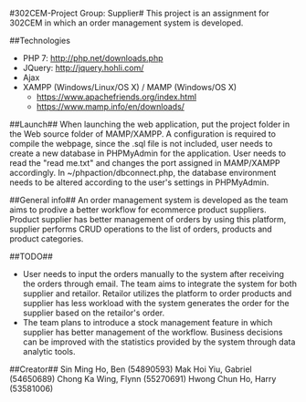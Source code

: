 #302CEM-Project Group: Supplier#
    This project is an assignment for 302CEM in which an order management system is developed. 

##Technologies
-   PHP 7: http://php.net/downloads.php
-   JQuery: http://jquery.hohli.com/
-   Ajax
-   XAMPP (Windows/Linux/OS X) / MAMP (Windows/OS X)
    - https://www.apachefriends.org/index.html
    - https://www.mamp.info/en/downloads/

##Launch##
    When launching the web application, put the project folder in the Web source folder of MAMP/XAMPP. A configuration is required to compile the webpage, since the .sql file is not included, user needs to create a new database in PHPMyAdmin for the application. User needs to read the "read me.txt" and changes the port assigned in MAMP/XAMPP accordingly. In ~/phpaction/dbconnect.php, the database environment needs to be altered according to the user's settings in PHPMyAdmin. 

##General info##
    An order management system is developed as the team aims to prodive a better workflow for ecommerce product suppliers. Product supplier has better management of orders by using this platform, supplier performs CRUD operations to the list of orders, products and product categories. 

##TODO##
-   User needs to input the orders manually to the system after receiving the orders        through email. The team aims to integrate the system for both supplier and retailor. Retailor utilizes the platform to order products and supplier has less workload with the system generates the order for the supplier based on the retailor's order.
-  The team plans to introduce a stock management feature in which supplier has better management of the workflow. Business decisions can be improved with the statistics provided by the system through data analytic tools. 

##Creator##
Sin Ming Ho, Ben 		(54890593)
Mak Hoi Yiu, Gabriel 	(54650689)
Chong Ka Wing, Flynn 	(55270691)
Hwong Chun Ho, Harry 	(53581006)
